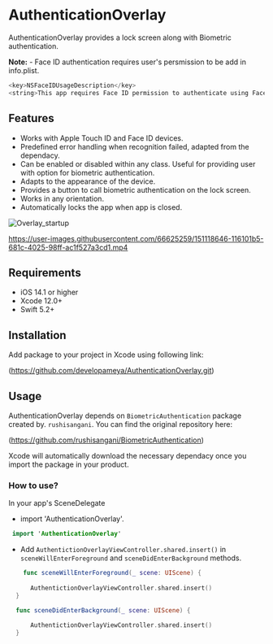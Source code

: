 # AuthenticationOverlay

AuthenticationOverlay provides a lock screen along with Biometric authentication.

**Note:** - Face ID authentication requires user's persmission to be add in info.plist.
```swift
<key>NSFaceIDUsageDescription</key>
<string>This app requires Face ID permission to authenticate using Face recognition.</string>
```

## Features
- Works with Apple Touch ID and Face ID devices.
- Predefined error handling when recognition failed, adapted from the dependacy.
- Can be enabled or disabled within any class. Useful for providing user with option for biometric authentication.
- Adapts to the appearance of the device.
- Provides a button to call biometric authentication on the lock screen.
- Works in any orientation.
- Automatically locks the app when app is closed.

![Overlay_startup](https://user-images.githubusercontent.com/66625259/151118433-b9a6d3d5-923a-4ab9-a49f-c928861ce648.gif)


https://user-images.githubusercontent.com/66625259/151118646-116101b5-681c-4025-98ff-ac1f527a3cd1.mp4





## Requirements
- iOS 14.1 or higher
- Xcode 12.0+
- Swift 5.2+

## Installation

Add package to your project in Xcode using following link:

(https://github.com/developameya/AuthenticationOverlay.git)

## Usage
AuthenticationOverlay depends on `BiometricAuthentication` package created by. `rushisangani`. You can find the original repository here:

 (https://github.com/rushisangani/BiometricAuthentication)

Xcode will automatically download the necessary dependacy once you import the package in your product.

### How to use?
 In your app's SceneDelegate
 
 - import 'AuthenticationOverlay'.
 
 ```swift
  import 'AuthenticationOverlay'
  ```
  - Add `AuthentictionOverlayViewController.shared.insert()` in `sceneWillEnterForeground` and `sceneDidEnterBackground` methods.
  
  ```swift
      func sceneWillEnterForeground(_ scene: UIScene) {
      
        AuthentictionOverlayViewController.shared.insert()
    }

    func sceneDidEnterBackground(_ scene: UIScene) {
    
        AuthentictionOverlayViewController.shared.insert()
    }
 ```
 

